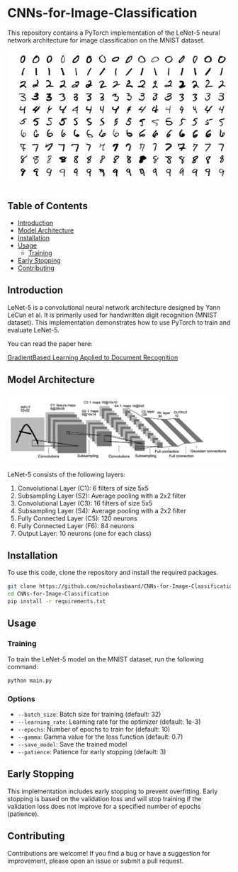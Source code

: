 # CNNs-for-Image-Classification

This repository contains a PyTorch implementation of the LeNet-5 neural network architecture for image classification on the MNIST dataset.

![MNIST](images/mnist.jpg)

## Table of Contents

- [Introduction](#introduction)
- [Model Architecture](#model-architecture)
- [Installation](#installation)
- [Usage](#usage)
  - [Training](#training)
- [Early Stopping](#early-stopping)
- [Contributing](#contributing)

## Introduction

LeNet-5 is a convolutional neural network architecture designed by Yann LeCun et al. It is primarily used for handwritten digit recognition (MNIST dataset). This implementation demonstrates how to use PyTorch to train and evaluate LeNet-5.

You can read the paper here:

[GradientBased Learning Applied to Document Recognition](http://vision.stanford.edu/cs598_spring07/papers/Lecun98.pdf)

## Model Architecture

![LeNet-5 Architecture](images/leNet_architecture.png)

LeNet-5 consists of the following layers:

1. Convolutional Layer (C1): 6 filters of size 5x5
2. Subsampling Layer (S2): Average pooling with a 2x2 filter
3. Convolutional Layer (C3): 16 filters of size 5x5
4. Subsampling Layer (S4): Average pooling with a 2x2 filter
5. Fully Connected Layer (C5): 120 neurons
6. Fully Connected Layer (F6): 84 neurons
7. Output Layer: 10 neurons (one for each class)

## Installation

To use this code, clone the repository and install the required packages.

```bash
git clone https://github.com/nicholasbaard/CNNs-for-Image-Classification.git
cd CNNs-for-Image-Classification
pip install -r requirements.txt
```

## Usage

### Training

To train the LeNet-5 model on the MNIST dataset, run the following command:

```bash
python main.py
```

### Options

- `--batch_size`: Batch size for training (default: 32)
- `--learning_rate`: Learning rate for the optimizer (default: 1e-3)
- `--epochs`: Number of epochs to train for (default: 10)
- `--gamma`: Gamma value for the loss function (default: 0.7)
- `--save_model`: Save the trained model
- `--patience`: Patience for early stopping (default: 3)

## Early Stopping

This implementation includes early stopping to prevent overfitting. Early stopping is based on the validation loss and will stop training if the validation loss does not improve for a specified number of epochs (patience).

## Contributing

Contributions are welcome! If you find a bug or have a suggestion for improvement, please open an issue or submit a pull request.

